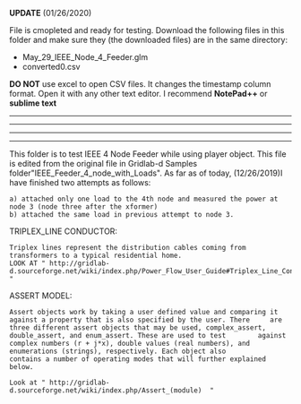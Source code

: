 **UPDATE**
(01/26/2020)

File is cmopleted and ready for testing. Download the following files in this folder and make sure they (the downloaded files) are in the same directory:

- May_29_IEEE_Node_4_Feeder.glm
- converted0.csv

**DO NOT** use excel to open CSV files. It changes the timestamp column format. Open it with any other text editor. I recommend **NotePad++** or **sublime text**

-----------------------------------------------------------------------------------
-----------------------------------------------------------------------------------
-----------------------------------------------------------------------------------
-----------------------------------------------------------------------------------

This folder is to test IEEE 4 Node Feeder while using player object. This file is edited from the original file in Gridlab-d Samples folder"IEEE_Feeder_4_node_with_Loads".
As far as of today, (12/26/2019)I have finished two attempts as follows:

	a) attached only one load to the 4th node and measured the power at node 3 (node three after the xformer)
	b) attached the same load in previous attempt to node 3.

TRIPLEX_LINE CONDUCTOR:
		
	Triplex lines represent the distribution cables coming from transformers to a typical residential home.
	LOOK AT " http://gridlab-d.sourceforge.net/wiki/index.php/Power_Flow_User_Guide#Triplex_Line_Configuration_Parameters  "



ASSERT MODEL:
	
	Assert objects work by taking a user defined value and comparing it against a property that is also specified by the user. There 	 are three different assert objects that may be used, complex_assert, double_assert, and enum_assert. These are used to test 		against complex numbers (r + j*x), double values (real numbers), and enumerations (strings), respectively. Each object also 		contains a number of operating modes that will further explained below.
	
	Look at " http://gridlab-d.sourceforge.net/wiki/index.php/Assert_(module)  "

